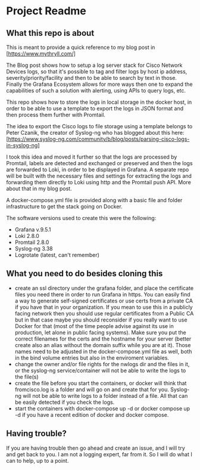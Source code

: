 # Project Readme

## What this repo is about

This is meant to provide a quick reference to my blog post in [https://www.mythryll.com/]

The Blog post shows how to setup a log server stack for Cisco Network Devices logs, so that it's possible to tag and filter logs by host ip address, severity/priority/facility and then to be able to search by text in those. Finally the Grafana Ecosystem allows for more ways then one to expand the capabilities of such a solution with alerting, using APIs to query logs, etc.

This repo shows how to store the logs in local storage in the docker host, in order to be able to use a template to export the logs in JSON format and then process them further with Promtail.

The idea to export the Cisco logs to file storage using a template belongs to Peter Czanik, the creator of Syslog-ng who has blogged about this here:
[https://www.syslog-ng.com/community/b/blog/posts/parsing-cisco-logs-in-syslog-ng]

I took this idea and moved it further so that the logs are processed by Promtail, labels are detected and exchanged or preserved and then the logs are forwarded to Loki, in order to be displayed in Grafana. A separate repo will be built with the necessary files and settings for extracting the logs and forwarding them directly to Loki using http and the Promtail push API. More about that in my blog post.

A docker-compose.yml file is provided along with a basic file and folder infrastructure to get the stack going on Docker.

The software versions used to create this were the following:

- Grafana v.9.5.1
- Loki 2.8.0
- Promtail 2.8.0
- Syslog-ng 3.38
- Logrotate (latest, can't remember)

## What you need to do besides cloning this

- create an ssl directory under the grafana folder, and place the certificate files you need there in order to run Grafana in https. You can easily find a way to generate self-signed certificates or use certs from a private CA if you have that in your organization. If you mean to use this in a publicly facing network then you should use regular certificates from a Public CA but in that case maybe you should reconsider if you really want to use Docker for that (most of the time people advise against its use in production, let alone in public facing systems). Make sure you put the correct filenames for the certs and the hostname for your server (better create also an alias without the domain suffix while you are at it). Those names need to be adjusted in the docker-compose.yml file as well, both in the bind volume entries but also in the enviroment variables.
- change the owner and/or file rights for the nwlogs dir and the files in it, or the syslog-ng service/container will not be able to write the logs to the file(s)
- create the file before you start the containers, or docker will think that fromcisco.log is a folder and will go on and create that for you. Syslog-ng will not be able to write logs to a folder instead of a file. All that can be easily detected if you check the logs.
- start the containers with docker-compose up -d or docker compose up -d if you have a recent edition of docker and docker compose.

## Having trouble?

If you are having trouble then go ahead and create an issue, and I will try and get back to you. I am not a logging expert, far from it. So I will do what I can to help, up to a point.

